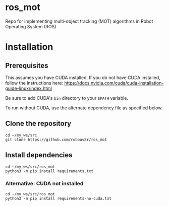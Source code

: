 # ros_mot
Repo for implementing multi-object tracking (MOT) algorithms in Robot Operating System (ROS)

# Installation

## Prerequisites
This assumes you have CUDA installed. If you do not have CUDA installed, follow the instructions here: https://docs.nvidia.com/cuda/cuda-installation-guide-linux/index.html

Be sure to add CUDA's `bin` directory to your `$PATH` variable.

To run without CUDA, use the alternate dependency file as specified below.
## Clone the repository
```
cd ~/my_ws/src
git clone https://github.com/roboav8r/ros_mot
```

## Install dependencies
```
cd ~/my_ws/src/ros_mot
python3 -m pip install requirements.txt
```
### Alternative: CUDA not installed
```
cd ~/my_ws/src/ros_mot
python3 -m pip install requirements-no-cuda.txt
```